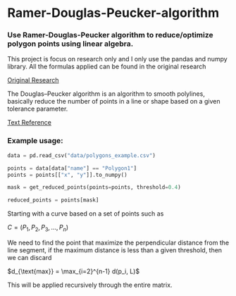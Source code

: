 # Ramer-Douglas-Peucker-algorithm
### Use Ramer-Douglas-Peucker algorithm to reduce/optimize polygon points using linear algebra.

This project is focus on research only and I only use the pandas and numpy library. All the formulas applied can be found in the original research 

[Original Research](https://utpjournals.press/doi/abs/10.3138/FM57-6770-U75U-7727)


The Douglas–Peucker algorithm is an algorithm to smooth polylines, basically reduce the number of points in a line or shape based on a given tolerance parameter.

[Text Reference](https://cartography-playground.gitlab.io/playgrounds/douglas-peucker-algorithm/)



### Example usage:

```python
data = pd.read_csv("data/polygons_example.csv")

points = data[data["name"] == "Polygon1"]
points = points[["x", "y"]].to_numpy()

mask = get_reduced_points(points=points, threshold=0.4)

reduced_points = points[mask]
```

Starting with a curve based on a set of points such as 

$C = (P_1, P_2, P_3,...,P_n)$

We need to find the point that maximize the perpendicular distance from the line segment, if the maximum distance is less than a given threshold, then we can discard

$d_{\text{max}} = \max_{i=2}^{n-1} d(p_i, L)$

This will be applied recursively through the entire matrix.

